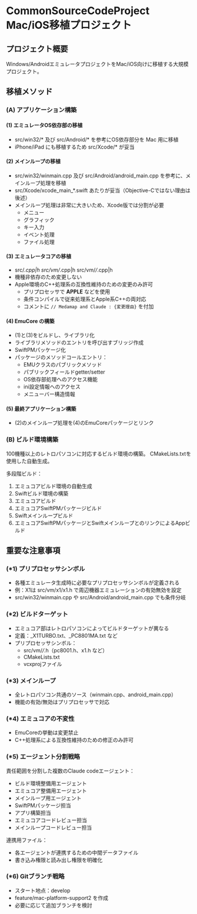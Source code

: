 # CommonSourceCodeProject Mac/iOS移植プロジェクト

## プロジェクト概要
Windows/AndroidエミュレータプロジェクトをMac/iOS向けに移植する大規模プロジェクト。

## 移植メソッド

### (A) アプリケーション構築

#### (1) エミュレータOS依存部の移植
- src/win32/* 及び src/Android/* を参考にOS依存部分を Mac 用に移植
- iPhone/iPad にも移植するため src/Xcode/* が妥当

#### (2) メインループの移植
- src/win32/winmain.cpp 及び src/Android/android_main.cpp を参考に、メインループ処理を移植
- src/Xcode/xcode_main_*.swift あたりが妥当（Objective-Cではない理由は後述）
- メインループ処理は非常に大きいため、Xcode版では分割が必要
  - メニュー
  - グラフィック
  - キー入力
  - イベント処理
  - ファイル処理

#### (3) エミュレータコアの移植
- src/*.cpp|h src/vm/*.cpp|h src/vm/*/*.cpp|h 
- 機種非依存のため変更しない
- Apple環境のC++処理系の互換性維持のための変更のみ許可
  - プリプロセッサで __APPLE__ などを使用
  - 条件コンパイルで従来処理系とApple系C++の両対応
  - コメントに `// Medamap and Claude : {変更理由}` を付加

#### (4) EmuCore の構築
- (1)と(3)をビルドし、ライブラリ化
- ライブラリメソッドのエントリを呼び出すブリッジ作成
- SwiftPMパッケージ化
- パッケージのメソッドコールエントリ：
  - EMUクラスのパブリックメソッド
  - パブリックフィールドgetter/setter
  - OS依存部処理へのアクセス機能
  - ini設定情報へのアクセス
  - メニューバー構造情報

#### (5) 最終アプリケーション構築
- (2)のメインループ処理を(4)のEmuCoreパッケージとリンク

### (B) ビルド環境構築

100機種以上のレトロパソコンに対応するビルド環境の構築。
CMakeLists.txtを使用した自動生成。

多段階ビルド：
1. エミュコアビルド環境の自動生成
2. Swiftビルド環境の構築
3. エミュコアビルド
4. エミュコアSwiftPMパッケージビルド
5. Swiftメインループビルド
6. エミュコアSwiftPMパッケージとSwiftメインループとのリンクによるAppビルド

## 重要な注意事項

### (*1) プリプロセッサシンボル
- 各種エミュレータ生成時に必要なプリプロセッサシンボルが定義される
- 例：X1は src/vm/x1/x1.h で周辺機器エミュレーションの有効無効を設定
- src/win32/winmain.cpp や src/Android/android_main.cpp でも条件分岐

### (*2) ビルドターゲット
- エミュコア部はレトロパソコンによってビルドターゲットが異なる
- 定義：_X1TURBO.txt、_PC8801MA.txt など
- プリプロセッサシンボル：
  - src/vm/*/*.h（pc8001.h、x1.h など）
  - CMakeLists.txt
  - vcxprojファイル

### (*3) メインループ
- 全レトロパソコン共通のソース（winmain.cpp、android_main.cpp）
- 機能の有効/無効はプリプロセッサで対応

### (*4) エミュコアの不変性
- EmuCoreの挙動は変更禁止
- C++処理系による互換性維持のための修正のみ許可

### (*5) エージェント分割戦略
責任範囲を分割した複数のClaude codeエージェント：
- ビルド環境整備用エージェント
- エミュコア整備用エージェント  
- メインループ用エージェント
- SwiftPMパッケージ担当
- アプリ構築担当
- エミュコアコードレビュー担当
- メインループコードレビュー担当

連携用ファイル：
- 各エージェントが連携するための中間データファイル
- 書き込み権限と読み出し権限を明確化

### (*6) Gitブランチ戦略
- スタート地点：develop
- feature/mac-platform-support2 を作成
- 必要に応じて追加ブランチを検討